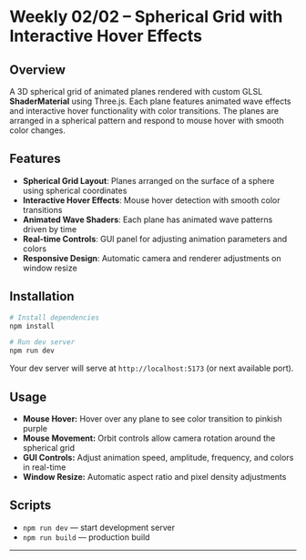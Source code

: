 # Weekly 02/02 – Spherical Grid with Interactive Hover Effects

## Overview

A 3D spherical grid of animated planes rendered with custom GLSL **ShaderMaterial** using Three.js.
Each plane features animated wave effects and interactive hover functionality with color transitions.
The planes are arranged in a spherical pattern and respond to mouse hover with smooth color changes.

## Features

* **Spherical Grid Layout**: Planes arranged on the surface of a sphere using spherical coordinates
* **Interactive Hover Effects**: Mouse hover detection with smooth color transitions
* **Animated Wave Shaders**: Each plane has animated wave patterns driven by time
* **Real-time Controls**: GUI panel for adjusting animation parameters and colors
* **Responsive Design**: Automatic camera and renderer adjustments on window resize

## Installation

```bash
# Install dependencies
npm install

# Run dev server
npm run dev
```

Your dev server will serve at `http://localhost:5173` (or next available port).

## Usage

* **Mouse Hover:** Hover over any plane to see color transition to pinkish purple
* **Mouse Movement:** Orbit controls allow camera rotation around the spherical grid
* **GUI Controls:** Adjust animation speed, amplitude, frequency, and colors in real-time
* **Window Resize:** Automatic aspect ratio and pixel density adjustments

## Scripts

* `npm run dev` — start development server
* `npm run build` — production build

---
